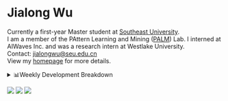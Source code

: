 #  Jialong Wu

Currently a first-year Master student at [Southeast University](https://www.seu.edu.cn/english/).<br>
I am a member of the PAttern Learning and Mining ([PALM](http://palm.seu.edu.cn/home.html)) Lab. I interned at AIWaves Inc. and was a research intern at Westlake University.<br>
Contact: jialongwu@seu.edu.cn<br>
View my [homepage](https://callanwu.github.io/) for more details.

<details><summary>📊Weekly Development Breakdown</summary>

<!--START_SECTION:waka-->

```txt
From: 23 March 2024 - To: 30 March 2024

Total Time: 2 hrs 58 mins

Python       2 hrs 18 mins   ███████████████████▒░░░░░   77.43 %
HTML         16 mins         ██▒░░░░░░░░░░░░░░░░░░░░░░   09.06 %
Other        7 mins          █░░░░░░░░░░░░░░░░░░░░░░░░   04.08 %
JSON         6 mins          █░░░░░░░░░░░░░░░░░░░░░░░░   03.52 %
Bash         6 mins          █░░░░░░░░░░░░░░░░░░░░░░░░   03.39 %
```

<!--END_SECTION:waka-->

[![wakatime](https://wakatime.com/badge/user/c6720b29-9431-4a60-bc9d-e1fb2b6bd65f.svg)](https://wakatime.com/@c6720b29-9431-4a60-bc9d-e1fb2b6bd65f)
</details>

[![](https://img.shields.io/badge/Google%20Scholar-4385FE.svg?&color=d6d6d6&style=flat-square&logo=google-scholar)](https://scholar.google.com/citations?user=6eg2m4YAAAAJ)
[![](https://img.shields.io/badge/dynamic/json?label=Citations&query=citationCount&url=https%3A%2F%2Fapi.semanticscholar.org%2Fgraph%2Fv1%2Fauthor%2F2240542238%3Ffields%3DcitationCount&style=flat-square&logo=semanticscholar&labelColor=gray&color=gray)](https://www.semanticscholar.org/author/Jialong-Wu/2240542238)
![](https://komarev.com/ghpvc/?username=callanwu)
